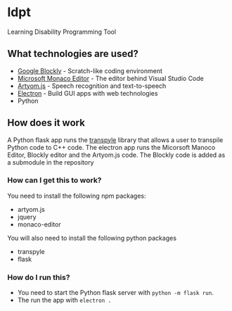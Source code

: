 # ldpt
Learning Disability Programming Tool

## What technologies are used?
* [Google Blockly](https://developers.google.com/blockly) - Scratch-like coding environment
* [Microsoft Monaco Editor](https://microsoft.github.io/monaco-editor/index.html) - The editor behind Visual Studio Code
* [Artyom.js](https://docs.ourcodeworld.com/projects/artyom-js/documentation/methods/index.html) - Speech recognition and text-to-speech
* [Electron](https://www.electronjs.org/) - Build GUI apps with web technologies
* Python

## How does it work
A Python flask app runs the [transpyle](https://pypi.org/project/transpyle/) library that allows a user to transpile Python code to C++ code. The electron app runs the Micorsoft Manoco Editor, Blockly editor and the Artyom.js code.
The Blockly code is added as a submodule in the repository

### How can I get this to work?
You need to install the following npm packages:
* artyom.js
* jquery
* monaco-editor

You will also need to install the following python packages
* transpyle
* flask

### How do I run this?
* You need to start the Python flask server with `python -m flask run`.
* The run the app with `electron . `
